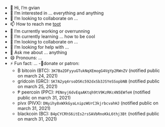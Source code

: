 - 🙏 Hi, I’m gvian
- 👀 I’m interested in ... everything and anything
- 💞️ I’m looking to collaborate on ...
- 📫 How to reach me [toot](https://mstdn.social/@gvian)
- 🔭 I’m currently working or overrunning
- 🌱 I’m currently learning ... how to be cool
- 👯 I’m looking to collaborate on ...
- 🤔 I’m looking for help with ...
- 💬 Ask me about ... anything
- 😄 Pronouns: ...
- ⚡ Fun fact: ...
-🧾donate or patron: 
  - ₿ bitcoin (BTC): `3K7Ba2DFyyuGTukNqXEmogG4VgYp2RWnZV` (notified public on march 24, 2021)
  - gridcoin (GRC): `SK7A2yq4rsoDSKc592dxSb3JSYeSSopbNB` (notified public on march 25, 2021)
  - Ᵽ peercoin (PPC): `PENnyj6dvEqaAKtqh9tV9KzRKc4N5EWfeH` (notified public on march 31, 2021)
  - pivx (PIVX): `DNyihy8xWXkGyaLnipzWUrC3kjrbcvahHJ` (notified public on march 31, 2021)
  - blackcoin (BC): `B4pCYCRhS6itEs2rsSAVbRnoKkL6thj3Bt` (notified public on march 31, 2021)
